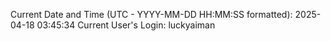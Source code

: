 Current Date and Time (UTC - YYYY-MM-DD HH:MM:SS formatted): 2025-04-18 03:45:34
Current User's Login: luckyaiman
